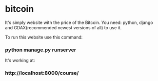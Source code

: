 # bitcoin 

It's simply website with the price of the Bitcoin. You need: python, django and GDAX(recommended newest versions of all) to use it. 

To run this website use this command:
### python manage.py runserver
It's working at:
### http://localhost:8000/course/
